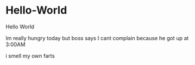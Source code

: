 # Hello-World
Hello World


Im really hungry today but boss says I cant complain because he got up at 3:00AM

i smell my own farts
